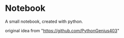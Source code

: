 # Notebook

A small notebook, created with python.

original idea from "https://github.com/PythonGenius403"
